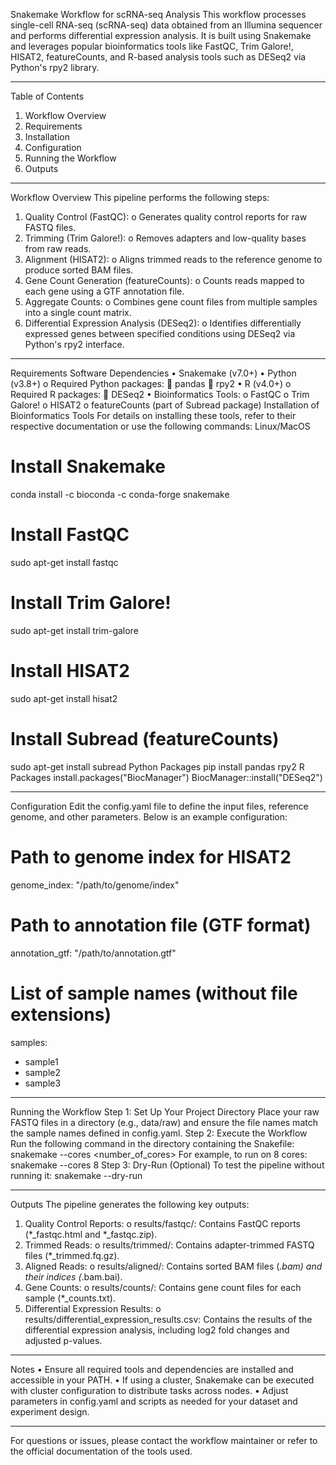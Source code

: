Snakemake Workflow for scRNA-seq Analysis
This workflow processes single-cell RNA-seq (scRNA-seq) data obtained from an Illumina sequencer and performs differential expression analysis. It is built using Snakemake and leverages popular bioinformatics tools like FastQC, Trim Galore!, HISAT2, featureCounts, and R-based analysis tools such as DESeq2 via Python's rpy2 library.
________________________________________
Table of Contents
1.	Workflow Overview
2.	Requirements
3.	Installation
4.	Configuration
5.	Running the Workflow
6.	Outputs
________________________________________
Workflow Overview
This pipeline performs the following steps:
1.	Quality Control (FastQC):
o	Generates quality control reports for raw FASTQ files.
2.	Trimming (Trim Galore!):
o	Removes adapters and low-quality bases from raw reads.
3.	Alignment (HISAT2):
o	Aligns trimmed reads to the reference genome to produce sorted BAM files.
4.	Gene Count Generation (featureCounts):
o	Counts reads mapped to each gene using a GTF annotation file.
5.	Aggregate Counts:
o	Combines gene count files from multiple samples into a single count matrix.
6.	Differential Expression Analysis (DESeq2):
o	Identifies differentially expressed genes between specified conditions using DESeq2 via Python's rpy2 interface.
________________________________________
Requirements
Software Dependencies
•	Snakemake (v7.0+)
•	Python (v3.8+) 
o	Required Python packages: 
	pandas
	rpy2
•	R (v4.0+) 
o	Required R packages: 
	DESeq2
•	Bioinformatics Tools: 
o	FastQC
o	Trim Galore!
o	HISAT2
o	featureCounts (part of Subread package)
Installation of Bioinformatics Tools
For details on installing these tools, refer to their respective documentation or use the following commands:
Linux/MacOS
# Install Snakemake
conda install -c bioconda -c conda-forge snakemake

# Install FastQC
sudo apt-get install fastqc

# Install Trim Galore!
sudo apt-get install trim-galore

# Install HISAT2
sudo apt-get install hisat2

# Install Subread (featureCounts)
sudo apt-get install subread
Python Packages
pip install pandas rpy2
R Packages
install.packages("BiocManager")
BiocManager::install("DESeq2")
________________________________________
Configuration
Edit the config.yaml file to define the input files, reference genome, and other parameters. Below is an example configuration:
# Path to genome index for HISAT2
genome_index: "/path/to/genome/index"

# Path to annotation file (GTF format)
annotation_gtf: "/path/to/annotation.gtf"

# List of sample names (without file extensions)
samples:
  - sample1
  - sample2
  - sample3
________________________________________
Running the Workflow
Step 1: Set Up Your Project Directory
Place your raw FASTQ files in a directory (e.g., data/raw) and ensure the file names match the sample names defined in config.yaml.
Step 2: Execute the Workflow
Run the following command in the directory containing the Snakefile:
snakemake --cores <number_of_cores>
For example, to run on 8 cores:
snakemake --cores 8
Step 3: Dry-Run (Optional)
To test the pipeline without running it:
snakemake --dry-run
________________________________________
Outputs
The pipeline generates the following key outputs:
1.	Quality Control Reports:
o	results/fastqc/: Contains FastQC reports (*_fastqc.html and *_fastqc.zip).
2.	Trimmed Reads:
o	results/trimmed/: Contains adapter-trimmed FASTQ files (*_trimmed.fq.gz).
3.	Aligned Reads:
o	results/aligned/: Contains sorted BAM files (*.bam) and their indices (*.bam.bai).
4.	Gene Counts:
o	results/counts/: Contains gene count files for each sample (*_counts.txt).
5.	Differential Expression Results:
o	results/differential_expression_results.csv: Contains the results of the differential expression analysis, including log2 fold changes and adjusted p-values.

________________________________________
Notes
•	Ensure all required tools and dependencies are installed and accessible in your PATH.
•	If using a cluster, Snakemake can be executed with cluster configuration to distribute tasks across nodes.
•	Adjust parameters in config.yaml and scripts as needed for your dataset and experiment design.
________________________________________
For questions or issues, please contact the workflow maintainer or refer to the official documentation of the tools used.

